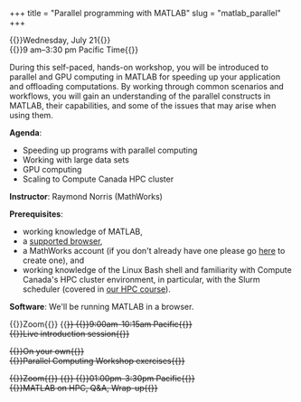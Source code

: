 +++
title = "Parallel programming with MATLAB"
slug = "matlab_parallel"
+++

{{<cor>}}Wednesday, July 21{{</cor>}}\
{{<cgr>}}9 am–3:30 pm Pacific Time{{</cgr>}}

<!-- 9-10 am Pacific Live Intro session -->
<!-- 10-1 pm Pacific Self learning (video and exercises) -->
<!-- 1-2:30 pm Pacific Live QA session -->

During this self-paced, hands-on workshop, you will be introduced to parallel and GPU computing in MATLAB for speeding
up your application and offloading computations. By working through common scenarios and workflows, you will gain an
understanding of the parallel constructs in MATLAB, their capabilities, and some of the issues that may arise when using
them.

**Agenda**:

- Speeding up programs with parallel computing
- Working with large data sets
- GPU computing
- Scaling to Compute Canada HPC cluster

**Instructor**: Raymond Norris (MathWorks)

**Prerequisites**:

- working knowledge of MATLAB,
- a [supported browser](https://www.mathworks.com/support/requirements/browser-requirements.html),
- a MathWorks account (if you don't already have one please go [here](https://www.mathworks.com/login) to create one), and
- working knowledge of the Linux Bash shell and familiarity with Compute Canada's HPC cluster environment, in
  particular, with the Slurm scheduler (covered in [our HPC course](../basics_hpc)).

**Software**: We'll be running MATLAB in a browser.

<!-- All attendees will need a remote secure shell (SSH) client installed -->
<!-- on their computer in order to participate in the course exercises. On Windows we recommend -->
<!-- [the free Home Edition of MobaXterm](https://mobaxterm.mobatek.net/download.html). On Mac and Linux computers SSH is -->
<!-- usually pre-installed (try typing `ssh` in a terminal to make sure it is there). -->

{{<cor>}}Zoom{{</cor>}} {{<s>}} {{<cgr>}}9:00am-10:15am Pacific{{</cgr>}} \
{{<nolinktitle>}}Live introduction session{{</nolinktitle>}}

{{<cbr>}}On your own{{</cbr>}} \
{{<nolinktitle>}}Parallel Computing Workshop exercises{{</nolinktitle>}}

{{<cor>}}Zoom{{</cor>}} {{<s>}} {{<cgr>}}01:00pm-3:30pm Pacific{{</cgr>}} \
{{<nolinktitle>}}MATLAB on HPC, Q&A, Wrap-up{{</nolinktitle>}}
